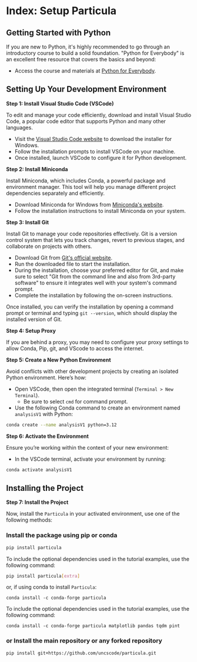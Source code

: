 # Index: Setup Particula

## Getting Started with Python

If you are new to Python, it's highly recommended to go through an introductory course to build a solid foundation. "Python for Everybody" is an excellent free resource that covers the basics and beyond:

- Access the course and materials at [Python for Everybody](https://www.py4e.com/).


## Setting Up Your Development Environment

**Step 1: Install Visual Studio Code (VSCode)**

To edit and manage your code efficiently, download and install Visual Studio Code, a popular code editor that supports Python and many other languages.

- Visit the [Visual Studio Code website](https://code.visualstudio.com/) to download the installer for Windows.
- Follow the installation prompts to install VSCode on your machine.
- Once installed, launch VSCode to configure it for Python development.

**Step 2: Install Miniconda**

Install Miniconda, which includes Conda, a powerful package and environment manager. This tool will help you manage different project dependencies separately and efficiently.

- Download Miniconda for Windows from [Miniconda's website](https://docs.conda.io/en/latest/miniconda.html).
- Follow the installation instructions to install Miniconda on your system.

**Step 3: Install Git**

Install Git to manage your code repositories effectively. Git is a version control system that lets you track changes, revert to previous stages, and collaborate on projects with others.

- Download Git from [Git's official website](https://git-scm.com/download/win).
- Run the downloaded file to start the installation.
- During the installation, choose your preferred editor for Git, and make sure to select "Git from the command line and also from 3rd-party software" to ensure it integrates well with your system's command prompt.
- Complete the installation by following the on-screen instructions.

Once installed, you can verify the installation by opening a command prompt or terminal and typing `git --version`, which should display the installed version of Git.

**Step 4: Setup Proxy**

If you are behind a proxy, you may need to configure your proxy settings to allow Conda, Pip, git, and VScode to access the internet.


**Step 5: Create a New Python Environment**  

Avoid conflicts with other development projects by creating an isolated Python environment. Here’s how:

- Open VSCode, then open the integrated terminal (`Terminal > New Terminal`).
  - Be sure to select `cmd` for command prompt.
- Use the following Conda command to create an environment named `analysisV1` with Python:

```bash
conda create --name analysisV1 python=3.12
```

**Step 6: Activate the Environment**  

Ensure you’re working within the context of your new environment:
- In the VSCode terminal, activate your environment by running:

```bash
conda activate analysisV1
```

## Installing the Project

**Step 7: Install the Project**

Now, install the `Particula` in your activated environment, use one of the following methods:

### Install the package using pip or conda

```bash
pip install particula
```

To include the optional dependencies used in the tutorial examples, use the following command:

```bash
pip install particula[extra]
```

or, if using conda to install `Particula`:
```
conda install -c conda-forge particula
```

To include the optional dependencies used in the tutorial examples, use the following command:
```
conda install -c conda-forge particula matplotlib pandas tqdm pint 
```
### or Install the main repository or any forked repository

```bash
pip install git+https://github.com/uncscode/particula.git
```
